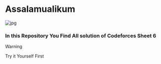 <h1>Assalamualikum</h1>

![jpg](https://github.com/user-attachments/assets/a1314cd4-747d-4992-8783-0ef2d58da2ee)

<h3>In this Repository You Find All solution of <b>Codeforces Sheet 6</b> </h3>

> [!WARNING]
> Try it Yourself First
